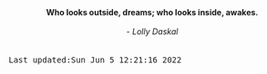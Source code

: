 
<div align="center"><b><span>Who looks outside, dreams; who looks inside, awakes.</span></b><br><br><i> - Lolly Daskal</i></div>
<br><br><kbd>Last updated:Sun Jun  5 12:21:16 2022</kbd>